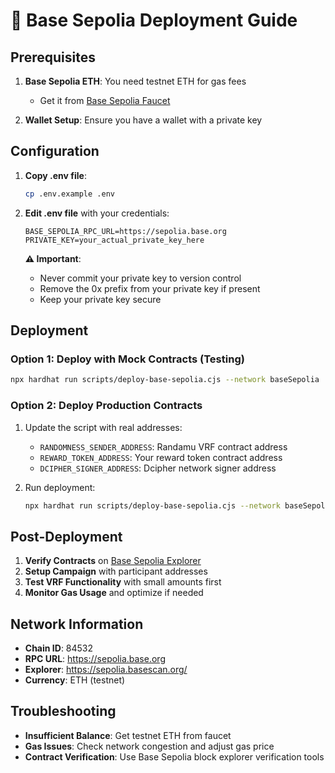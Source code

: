 # 🚀 Base Sepolia Deployment Guide

## Prerequisites

1. **Base Sepolia ETH**: You need testnet ETH for gas fees
   - Get it from [Base Sepolia Faucet](https://www.coinbase.com/faucets/base-ethereum-sepolia-faucet)

2. **Wallet Setup**: Ensure you have a wallet with a private key

## Configuration

1. **Copy .env file**:
   ```bash
   cp .env.example .env
   ```

2. **Edit .env file** with your credentials:
   ```env
   BASE_SEPOLIA_RPC_URL=https://sepolia.base.org
   PRIVATE_KEY=your_actual_private_key_here
   ```

   **⚠️ Important**: 
   - Never commit your private key to version control
   - Remove the 0x prefix from your private key if present
   - Keep your private key secure

## Deployment

### Option 1: Deploy with Mock Contracts (Testing)
```bash
npx hardhat run scripts/deploy-base-sepolia.cjs --network baseSepolia
```

### Option 2: Deploy Production Contracts
1. Update the script with real addresses:
   - `RANDOMNESS_SENDER_ADDRESS`: Randamu VRF contract address
   - `REWARD_TOKEN_ADDRESS`: Your reward token contract address
   - `DCIPHER_SIGNER_ADDRESS`: Dcipher network signer address

2. Run deployment:
   ```bash
   npx hardhat run scripts/deploy-base-sepolia.cjs --network baseSepolia
   ```

## Post-Deployment

1. **Verify Contracts** on [Base Sepolia Explorer](https://sepolia.basescan.org/)
2. **Setup Campaign** with participant addresses
3. **Test VRF Functionality** with small amounts first
4. **Monitor Gas Usage** and optimize if needed

## Network Information

- **Chain ID**: 84532
- **RPC URL**: https://sepolia.base.org
- **Explorer**: https://sepolia.basescan.org/
- **Currency**: ETH (testnet)

## Troubleshooting

- **Insufficient Balance**: Get testnet ETH from faucet
- **Gas Issues**: Check network congestion and adjust gas price
- **Contract Verification**: Use Base Sepolia block explorer verification tools

